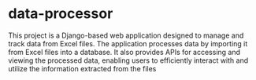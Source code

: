 # data-processor
This project is a Django-based web application designed to manage and track data from Excel files. The application processes data by importing it from Excel files into a database. It also provides APIs for accessing and viewing the processed data, enabling users to efficiently interact with and utilize the information extracted from the files
